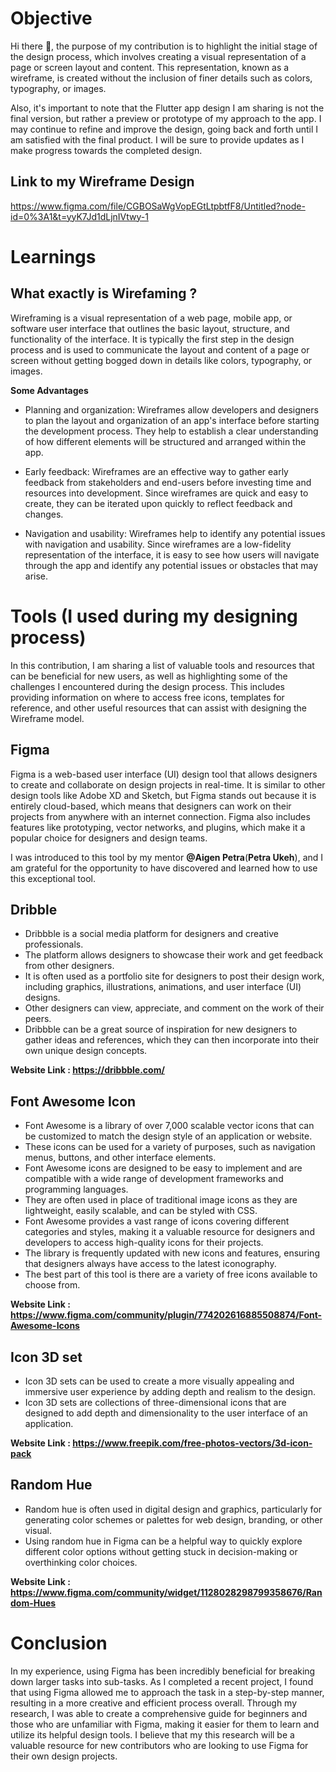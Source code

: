 # Objective
Hi there 👋, the purpose of my contribution is to highlight the initial stage of the design process, which involves creating a visual representation of a page or screen layout and content. This representation, known as a wireframe, is created without the inclusion of finer details such as colors, typography, or images.

Also, it's important to note that the Flutter app design I am sharing is not the final version, but rather a preview or prototype of my approach to the app. I may continue to refine and improve the design, going back and forth until I am satisfied with the final product. I will be sure to provide updates as I make progress towards the completed design.

## Link to my Wireframe Design

https://www.figma.com/file/CGBOSaWgVopEGtLtpbtfF8/Untitled?node-id=0%3A1&t=yyK7Jd1dLjnIVtwy-1

# Learnings

## What exactly is Wirefaming ?
Wireframing is a visual representation of a web page, mobile app, or software user interface that outlines the basic layout, structure, and functionality of the interface. It is typically the first step in the design process and is used to communicate the layout and content of a page or screen without getting bogged down in details like colors, typography, or images.

**Some Advantages**
* Planning and organization: Wireframes allow developers and designers to plan the layout and organization of an app's interface before starting the development process. They help to establish a clear understanding of how different elements will be structured and arranged within the app.

* Early feedback: Wireframes are an effective way to gather early feedback from stakeholders and end-users before investing time and resources into development. Since wireframes are quick and easy to create, they can be iterated upon quickly to reflect feedback and changes.

* Navigation and usability: Wireframes help to identify any potential issues with navigation and usability. Since wireframes are a low-fidelity representation of the interface, it is easy to see how users will navigate through the app and identify any potential issues or obstacles that may arise.

# Tools (I used during my designing process)
In this contribution, I am sharing a list of valuable tools and resources that can be beneficial for new users, as well as highlighting some of the challenges I encountered during the design process. This includes providing information on where to access free icons, templates for reference, and other useful resources that can assist with designing the Wireframe model.

## Figma

Figma is a web-based user interface (UI) design tool that allows designers to create and collaborate on design projects in real-time. It is similar to other design tools like Adobe XD and Sketch, but Figma stands out because it is entirely cloud-based, which means that designers can work on their projects from anywhere with an internet connection. Figma also includes features like prototyping, vector networks, and plugins, which make it a popular choice for designers and design teams.

I was introduced to this tool by my mentor **@Aigen Petra**(**Petra Ukeh**), and I am grateful for the opportunity to have discovered and learned how to use this exceptional tool.

## Dribble

* Dribbble is a social media platform for designers and creative professionals.
* The platform allows designers to showcase their work and get feedback from other designers.
* It is often used as a portfolio site for designers to post their design work, including graphics, illustrations, animations, and user interface (UI) designs.
* Other designers can view, appreciate, and comment on the work of their peers.
* Dribbble can be a great source of inspiration for new designers to gather ideas and references, which they can then incorporate into their own unique design concepts. 

**Website Link : https://dribbble.com/**

## Font Awesome Icon

* Font Awesome is a library of over 7,000 scalable vector icons that can be customized to match the design style of an application or website.
* These icons can be used for a variety of purposes, such as navigation menus, buttons, and other interface elements.
* Font Awesome icons are designed to be easy to implement and are compatible with a wide range of development frameworks and programming languages.
* They are often used in place of traditional image icons as they are lightweight, easily scalable, and can be styled with CSS.
* Font Awesome provides a vast range of icons covering different categories and styles, making it a valuable resource for designers and developers to access high-quality icons for their projects.
* The library is frequently updated with new icons and features, ensuring that designers always have access to the latest iconography.
* The best part of this tool is there are a variety of free icons available to choose from.

**Website Link : https://www.figma.com/community/plugin/774202616885508874/Font-Awesome-Icons**

## Icon 3D set

* Icon 3D sets can be used to create a more visually appealing and immersive user experience by adding depth and realism to the design.
* Icon 3D sets are collections of three-dimensional icons that are designed to add depth and dimensionality to the user interface of an application.

**Website Link : https://www.freepik.com/free-photos-vectors/3d-icon-pack**

## Random Hue

* Random hue is often used in digital design and graphics, particularly for generating color schemes or palettes for web design, branding, or other visual.
* Using random hue in Figma can be a helpful way to quickly explore different color options without getting stuck in decision-making or overthinking color choices.

**Website Link : https://www.figma.com/community/widget/1128028298799358676/Random-Hues**

# Conclusion
In my experience, using Figma has been incredibly beneficial for breaking down larger tasks into sub-tasks. As I completed a recent project, I found that using Figma allowed me to approach the task in a step-by-step manner, resulting in a more creative and efficient process overall. Through my research, I was able to create a comprehensive guide for beginners and those who are unfamiliar with Figma, making it easier for them to learn and utilize its helpful design tools. I believe that my this research will be a valuable resource for new contributors who are looking to use Figma for their own design projects.
